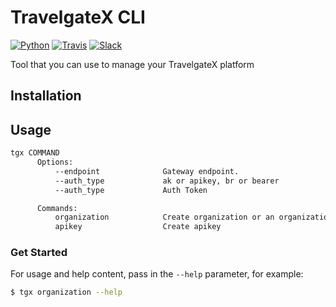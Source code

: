 # TravelgateX CLI

[![Python](https://img.shields.io/pypi/pyversions/tgx-cli.svg?maxAge=2592000)](https://pypi.python.org/pypi/tgx-cli)
[![Travis](https://api.travis-ci.org/travelgateX/tgx-cli.svg?branch=master)](https://travis-ci.org/travelgateX/tgx-cli)
[![Slack](https://slack.travelgatex.com/badge.svg)](https://slack.travelgatex.com)

Tool that you can use to manage your TravelgateX platform


## Installation


## Usage

```bash
tgx COMMAND
      Options:
          --endpoint              Gateway endpoint.
          --auth_type             ak or apikey, br or bearer
          --auth_type             Auth Token

      Commands:
          organization            Create organization or an organization with apikey
          apikey                  Create apikey

```

### Get Started

For usage and help content, pass in the `--help` parameter, for example:

```bash
$ tgx organization --help

```

